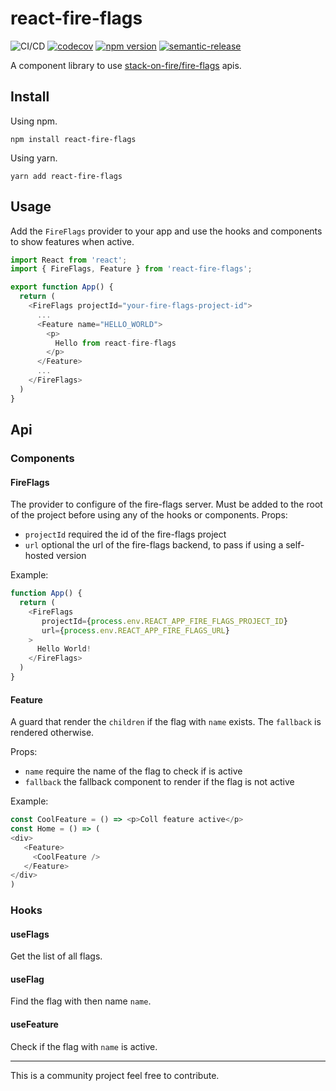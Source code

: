 # react-fire-flags

![CI/CD](https://github.com/alfredosalzillo/react-fire-flags/workflows/CI/CD/badge.svg)
[![codecov](https://codecov.io/gh/alfredosalzillo/react-fire-flags/branch/master/graph/badge.svg)](https://codecov.io/gh/alfredosalzillo/react-fire-flags)
[![npm version](https://badge.fury.io/js/react-fire-flags.svg)](https://badge.fury.io/js/react-fire-flags)
[![semantic-release](https://img.shields.io/badge/%20%20%F0%9F%93%A6%F0%9F%9A%80-semantic--release-e10079.svg)](https://github.com/semantic-release/semantic-release)

A component library to use [stack-on-fire/fire-flags](https://github.com/stack-on-fire/fire-flags) apis.

## Install

Using npm.

```shell
npm install react-fire-flags
```

Using yarn.

```shell
yarn add react-fire-flags
```

## Usage

Add the `FireFlags` provider to your app and use the hooks and components to show features when active.

```typescript jsx
import React from 'react';
import { FireFlags, Feature } from 'react-fire-flags';

export function App() {
  return (
    <FireFlags projectId="your-fire-flags-project-id">
      ...
      <Feature name="HELLO_WORLD">
        <p>
          Hello from react-fire-flags
        </p>
      </Feature>  
      ...
    </FireFlags>  
  )
}
```

## Api

### Components

#### FireFlags

The provider to configure of the fire-flags server. Must be added to the root of the project before using any of the hooks or components.
Props:
- `projectId` required the id of the fire-flags project
- `url` optional the url of the fire-flags  backend, to pass if using a self-hosted version 

Example:

```javascript
function App() {
  return (
    <FireFlags
       projectId={process.env.REACT_APP_FIRE_FLAGS_PROJECT_ID}
       url={process.env.REACT_APP_FIRE_FLAGS_URL}
    >
      Hello World!
    </FireFlags>
  )
}
```

#### Feature

A guard that render the `children` if the flag with `name` exists. 
The `fallback` is rendered otherwise.

Props:
- `name` require the name of the flag to check if is active
- `fallback` the fallback component to render if the flag is not active

Example:

```typescript jsx
const CoolFeature = () => <p>Coll feature active</p>
const Home = () => (
<div>
   <Feature>
     <CoolFeature />
   </Feature>
</div>
)
```

### Hooks

#### useFlags

Get the list of all flags.

#### useFlag

Find the flag with then name `name`.

#### useFeature

Check if the flag with `name` is active.

---

This is a community project feel free to contribute.
